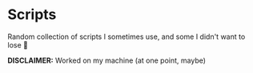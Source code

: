 # Scripts
Random collection of scripts I sometimes use, and some I didn't want to lose 🤷

**DISCLAIMER:** Worked on my machine (at one point, maybe)

